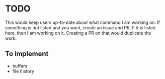# TODO

This would keep users up-to-date about what command I am working on. If
something is not listed and you want, create an issue and PR. If it is listed
here, then I am working on it. Creating a PR on that would duplicate the work.

## To implement

- buffers
- file history
